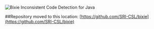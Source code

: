 ![Bixie](https://raw.githubusercontent.com/martinschaef/bixie/gh-pages/img/bixie_small.png) Inconsistent Code Detection for Java

##Repository moved to this location: [https://github.com/SRI-CSL/bixie](https://github.com/SRI-CSL/bixie)
